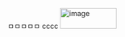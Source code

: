 ㅁㅁㅁㅁㅁ
cccc
<img width="112" height="41" alt="image" src="https://github.com/user-attachments/assets/5cacc2c8-22ed-41de-b4c1-8cc2b6deaa6a" />
